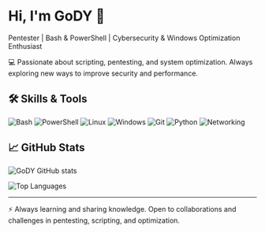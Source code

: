 # Hi, I'm GoDY 👋

Pentester | Bash & PowerShell | Cybersecurity & Windows Optimization Enthusiast  

💻 Passionate about scripting, pentesting, and system optimization. Always exploring new ways to improve security and performance.  

## 🛠️ Skills & Tools

![Bash](https://img.shields.io/badge/Bash-Scripting-4EAA25?logo=gnu-bash&logoColor=white)
![PowerShell](https://img.shields.io/badge/PowerShell-5.1+-blue?logo=powershell&logoColor=white)
![Linux](https://img.shields.io/badge/Linux-Kernel-000000?logo=linux&logoColor=white)
![Windows](https://img.shields.io/badge/Windows-10|11-0078D6?logo=windows&logoColor=white)
![Git](https://img.shields.io/badge/Git-FF0000?logo=git&logoColor=white)
![Python](https://img.shields.io/badge/Python-3+-3776AB?logo=python&logoColor=white)
![Networking](https://img.shields.io/badge/Networking-808080?logo=none)


## 📈 GitHub Stats

![GoDY GitHub stats](https://github-readme-stats.vercel.app/api?username=GoDY4u&show_icons=true&theme=radical&hide_title=true)

![Top Languages](https://github-readme-stats.vercel.app/api/top-langs/?username=GoDY4u&layout=compact&theme=radical)

---

⚡ Always learning and sharing knowledge. Open to collaborations and challenges in pentesting, scripting, and optimization.
